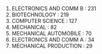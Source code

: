 1. ELECTRONICS AND COMM B :      231
2. BIOTECHNOLOGY :                          219
3. COMPUTER SCIENCE :                     127
4. MECHANICAL :                                 82
5. MECHANICAL AUTOMOBILE :        70
6. ELECTRONICS AND COMM A :       34
7. MECHANICAL PRODUCTION :        29
